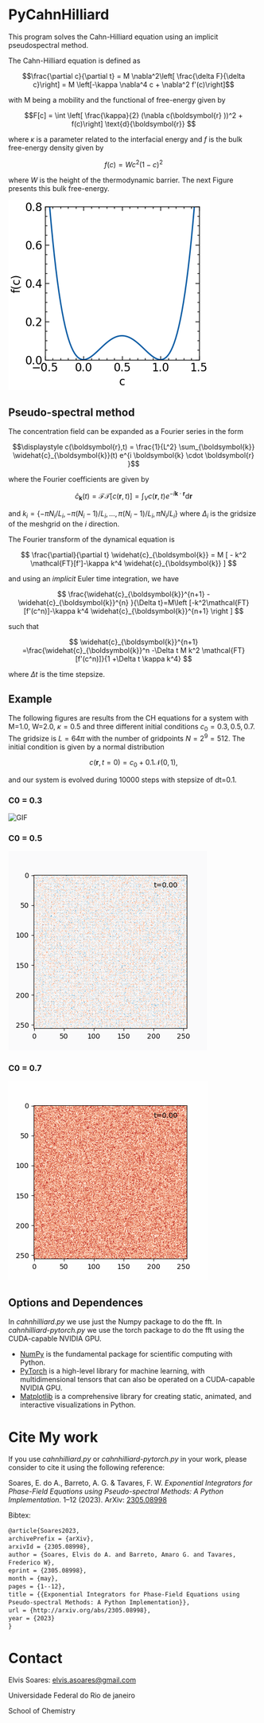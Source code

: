 # PyCahnHilliard
This program solves the Cahn-Hilliard equation using an implicit pseudospectral method. 

The Cahn-Hilliard equation is defined as

$$\frac{\partial c}{\partial t} = M \nabla^2\left[ \frac{\delta F}{\delta c}\right] = M \left[-\kappa \nabla^4 c + \nabla^2 f'(c)\right]$$

with M being a mobility and the functional of free-energy given by 

$$F[c] = \int \left[ \frac{\kappa}{2} (\nabla c(\boldsymbol{r} ))^2 + f(c)\right] \text{d}{\boldsymbol{r}} $$

where $\kappa$ is a parameter related to the interfacial energy and $f$ is the bulk free-energy density given by 

$$f(c) = W c^2(1-c)^2$$

where $W$ is the height of the thermodynamic barrier. The next Figure presents this bulk free-energy.

![Bulk](https://github.com/elvissoares/PyCahnHilliard/blob/master/ch-bulk-free-energy.png)

## Pseudo-spectral method

The concentration field can be expanded as a Fourier series in the form 

$$\displaystyle c(\boldsymbol{r},t) = \frac{1}{L^2} \sum_{\boldsymbol{k}} \widehat{c}_{\boldsymbol{k}}(t) e^{i \boldsymbol{k} \cdot \boldsymbol{r} }$$

where the Fourier coefficients are given by 

$$\widehat{c}_{\boldsymbol{k}}(t) = \mathcal{FT}[c(\boldsymbol{r},t) ] = \int_V  c(\boldsymbol{r},t)e^{-i \boldsymbol{k} \cdot \boldsymbol{r} }\text{d}{\boldsymbol{r}} $$

and $k_i = \{-\pi N_i/L_i, -\pi(N_i-1)/L_i, \ldots, \pi(N_i-1)/L_i,\pi N_i/L_i\}$ where $\Delta_i$ is the gridsize of the meshgrid on the $i$ direction.

The Fourier transform of the dynamical equation is 

$$ \frac{\partial}{\partial t} \widehat{c}_{\boldsymbol{k}}  = M [ - k^2 \mathcal{FT}[f']-\kappa k^4 \widehat{c}_{\boldsymbol{k}} ] $$

and using an *implicit* Euler time integration, we have

$$ \frac{\widehat{c}_{\boldsymbol{k}}^{n+1} -\widehat{c}_{\boldsymbol{k}}^{n} }{\Delta t}=M\left [-k^2\mathcal{FT}[f'(c^n)]-\kappa k^4 \widehat{c}_{\boldsymbol{k}}^{n+1} \right ] $$

such that 

$$ \widehat{c}_{\boldsymbol{k}}^{n+1} =\frac{\widehat{c}_{\boldsymbol{k}}^n -\Delta t M k^2 \mathcal{FT}[f'(c^n)]}{1 +\Delta t \kappa k^4} $$

where $\Delta t$ is the time stepsize. 

## Example

The following figures are results from the CH equations for a system with M=1.0, W=2.0, $\kappa=0.5$ and three different initial conditions $c_0 = 0.3, 0.5, 0.7$. The gridsize is $L = 64\pi$ with the number of gridpoints $N = 2^9 = 512$. The initial condition is given by a normal distribution 

$$c(\boldsymbol{r},t=0) = c_0 + 0.1 \mathcal{N}(0,1),$$

and our system is evolved during 10000 steps with stepsize of dt=0.1.

### C0 = 0.3

![GIF](https://github.com/elvissoares/PyCahnHilliard/blob/master/ch-c0%3D0.3.gif)

### C0 = 0.5

![GIF](https://github.com/elvissoares/PyCahnHilliard/blob/master/ch-c0%3D0.5.gif)

### C0 = 0.7

![GIF](https://github.com/elvissoares/PyCahnHilliard/blob/master/ch-c0%3D0.7.gif)

## Options and Dependences

In *cahnhilliard.py* we use just the Numpy package to do the fft. In *cahnhilliard-pytorch.py* we use the torch package to do the fft using the CUDA-capable NVIDIA GPU. 

* [NumPy](https://numpy.org) is the fundamental package for scientific computing with Python.
* [PyTorch](https://pytorch.org/) is a high-level library for machine learning, with multidimensional tensors that can also be operated on a CUDA-capable NVIDIA GPU. 
* [Matplotlib](https://matplotlib.org/stable/index.html) is a comprehensive library for creating static, animated, and interactive visualizations in Python.


# Cite My work

If you use *cahnhilliard.py* or *cahnhilliard-pytorch.py* in your work, please consider to cite it using the following reference:

Soares, E. do A., Barreto, A. G. & Tavares, F. W. *Exponential Integrators for Phase-Field Equations using Pseudo-spectral Methods: A Python Implementation.* 1–12 (2023). ArXiv: [2305.08998](https://arxiv.org/abs/2305.08998)

Bibtex:

    @article{Soares2023,
    archivePrefix = {arXiv},
    arxivId = {2305.08998},
    author = {Soares, Elvis do A. and Barreto, Amaro G. and Tavares, Frederico W},
    eprint = {2305.08998},
    month = {may},
    pages = {1--12},
    title = {{Exponential Integrators for Phase-Field Equations using Pseudo-spectral Methods: A Python Implementation}},
    url = {http://arxiv.org/abs/2305.08998},
    year = {2023}
    }


# Contact
Elvis Soares: elvis.asoares@gmail.com

Universidade Federal do Rio de janeiro

School of Chemistry
